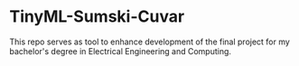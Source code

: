 # TinyML-Sumski-Cuvar
This repo serves as tool to enhance development of the final project for my bachelor's degree in Electrical Engineering and Computing.
